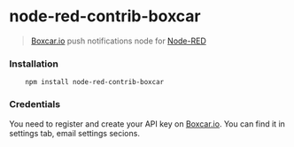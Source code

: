 node-red-contrib-boxcar
=======================

> [Boxcar.io](http://new.boxcar.io) push notifications node for [Node-RED](http://nodered.org/)

### Installation

        npm install node-red-contrib-boxcar


### Credentials

You need to register and create your API key on [Boxcar.io](http://new.boxcar.io).
You can find it in settings tab, email settings secions.
